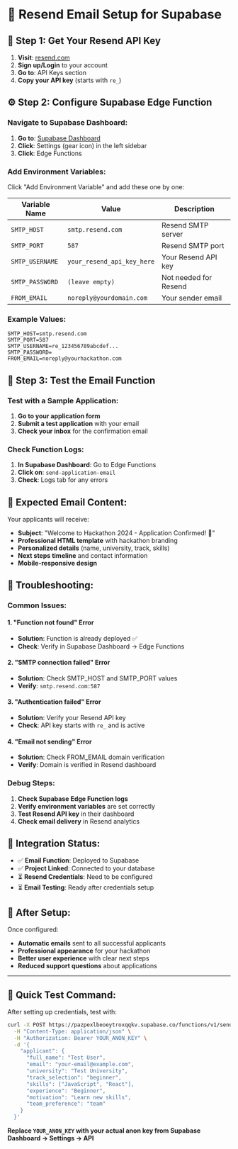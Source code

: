 # 🔧 Resend Email Setup for Supabase

## 📍 **Step 1: Get Your Resend API Key**

1. **Visit**: [resend.com](https://resend.com)
2. **Sign up/Login** to your account
3. **Go to**: API Keys section
4. **Copy your API key** (starts with `re_`)

## ⚙️ **Step 2: Configure Supabase Edge Function**

### **Navigate to Supabase Dashboard:**
1. **Go to**: [Supabase Dashboard](https://supabase.com/dashboard/project/pazpexlbeoeytroxqqkv)
2. **Click**: Settings (gear icon) in the left sidebar
3. **Click**: Edge Functions

### **Add Environment Variables:**
Click "Add Environment Variable" and add these one by one:

| Variable Name | Value | Description |
|---------------|-------|-------------|
| `SMTP_HOST` | `smtp.resend.com` | Resend SMTP server |
| `SMTP_PORT` | `587` | Resend SMTP port |
| `SMTP_USERNAME` | `your_resend_api_key_here` | Your Resend API key |
| `SMTP_PASSWORD` | `(leave empty)` | Not needed for Resend |
| `FROM_EMAIL` | `noreply@yourdomain.com` | Your sender email |

### **Example Values:**
```
SMTP_HOST=smtp.resend.com
SMTP_PORT=587
SMTP_USERNAME=re_123456789abcdef...
SMTP_PASSWORD=
FROM_EMAIL=noreply@yourhackathon.com
```

## 🧪 **Step 3: Test the Email Function**

### **Test with a Sample Application:**
1. **Go to your application form**
2. **Submit a test application** with your email
3. **Check your inbox** for the confirmation email

### **Check Function Logs:**
1. **In Supabase Dashboard**: Go to Edge Functions
2. **Click on**: `send-application-email`
3. **Check**: Logs tab for any errors

## 🎯 **Expected Email Content:**

Your applicants will receive:
- **Subject**: "Welcome to Hackathon 2024 - Application Confirmed! 🎉"
- **Professional HTML template** with hackathon branding
- **Personalized details** (name, university, track, skills)
- **Next steps timeline** and contact information
- **Mobile-responsive design**

## 🚨 **Troubleshooting:**

### **Common Issues:**

#### 1. "Function not found" Error
- **Solution**: Function is already deployed ✅
- **Check**: Verify in Supabase Dashboard → Edge Functions

#### 2. "SMTP connection failed" Error
- **Solution**: Check SMTP_HOST and SMTP_PORT values
- **Verify**: `smtp.resend.com:587`

#### 3. "Authentication failed" Error
- **Solution**: Verify your Resend API key
- **Check**: API key starts with `re_` and is active

#### 4. "Email not sending" Error
- **Solution**: Check FROM_EMAIL domain verification
- **Verify**: Domain is verified in Resend dashboard

### **Debug Steps:**
1. **Check Supabase Edge Function logs**
2. **Verify environment variables** are set correctly
3. **Test Resend API key** in their dashboard
4. **Check email delivery** in Resend analytics

## 📱 **Integration Status:**

- ✅ **Email Function**: Deployed to Supabase
- ✅ **Project Linked**: Connected to your database
- ⏳ **Resend Credentials**: Need to be configured
- ⏳ **Email Testing**: Ready after credentials setup

## 🎉 **After Setup:**

Once configured:
- **Automatic emails** sent to all successful applicants
- **Professional appearance** for your hackathon
- **Better user experience** with clear next steps
- **Reduced support questions** about applications

---

## 🚀 **Quick Test Command:**

After setting up credentials, test with:
```bash
curl -X POST https://pazpexlbeoeytroxqqkv.supabase.co/functions/v1/send-application-email \
  -H "Content-Type: application/json" \
  -H "Authorization: Bearer YOUR_ANON_KEY" \
  -d '{
    "applicant": {
      "full_name": "Test User",
      "email": "your-email@example.com",
      "university": "Test University",
      "track_selection": "beginner",
      "skills": ["JavaScript", "React"],
      "experience": "Beginner",
      "motivation": "Learn new skills",
      "team_preference": "team"
    }
  }'
```

**Replace `YOUR_ANON_KEY` with your actual anon key from Supabase Dashboard → Settings → API**
